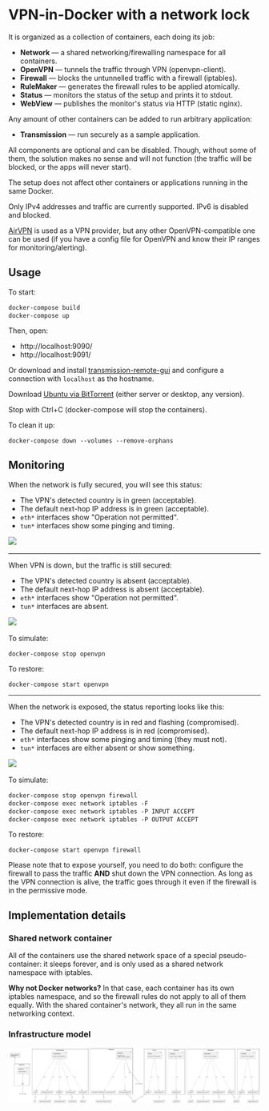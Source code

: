 # VPN-in-Docker with a network lock

It is organized as a collection of containers, each doing its job:

* **Network** — a shared networking/firewalling namespace for all containers. 
* **OpenVPN** — tunnels the traffic through VPN (openvpn-client).
* **Firewall** — blocks the untunnelled traffic with a firewall (iptables).
* **RuleMaker** — generates the firewall rules to be applied atomically.
* **Status** — monitors the status of the setup and prints it to stdout.
* **WebView** — publishes the monitor's status via HTTP (static nginx).

Any amount of other containers can be added to run arbitrary application:

* **Transmission** — run securely as a sample application.

All components are optional and can be disabled. Though, without some of them, the solution makes no sense and will not function (the traffic will be blocked, or the apps will never start).

The setup does not affect other containers or applications running in the same Docker.

Only IPv4 addresses and traffic are currently supported. IPv6 is disabled and blocked.

[AirVPN](https://airvpn.org/) is used as a VPN provider, but any other OpenVPN-compatible one can be used (if you have a config file for OpenVPN and know their IP ranges for monitoring/alerting).


## Usage

To start:

```shell script
docker-compose build
docker-compose up
```

Then, open:

* http://localhost:9090/
* http://localhost:9091/

Or download and install [transmission-remote-gui](https://github.com/transmission-remote-gui/transgui) and configure a connection with `localhost` as the hostname.

Download [Ubuntu via BitTorrent](https://ubuntu.com/download/alternative-downloads) (either server or desktop, any version).

Stop with Ctrl+C (docker-compose will stop the containers).

To clean it up:

```shell script
docker-compose down --volumes --remove-orphans
```


## Monitoring

When the network is fully secured, you will see this status:

* The VPN's detected country is in green (acceptable).
* The default next-hop IP address is in green (acceptable).
* `eth*` interfaces show "Operation not permitted".
* `tun*` interfaces show some pinging and timing.

![](screenshots/protected.png)

---

When VPN is down, but the traffic is still secured:

* The VPN's detected country is absent (acceptable).
* The default next-hop IP address is absent (acceptable).
* `eth*` interfaces show "Operation not permitted".
* `tun*` interfaces are absent.

![](screenshots/disconnected.png)

To simulate:

```shell script
docker-compose stop openvpn
```

To restore:

```shell script
docker-compose start openvpn 
```

---

When the network is exposed, the status reporting looks like this:
 
* The VPN's detected country is in red and flashing (compromised).
* The default next-hop IP address is in red (compromised).
* `eth*` interfaces show some pinging and timing (they must not).
* `tun*` interfaces are either absent or show something.

![](screenshots/exposed.png)

To simulate:

```shell script
docker-compose stop openvpn firewall
docker-compose exec network iptables -F
docker-compose exec network iptables -P INPUT ACCEPT
docker-compose exec network iptables -P OUTPUT ACCEPT
```

To restore:

```shell script
docker-compose start openvpn firewall
```

Please note that to expose yourself, you need to do both: configure the firewall to pass the traffic **AND** shut down the VPN connection. As long as the VPN connection is alive, the traffic goes through it even if the firewall is in the permissive mode.


## Implementation details

### Shared network container

All of the containers use the shared network space of a special pseudo-container: it sleeps forever, and is only used as a shared network namespace with iptables.

**Why not Docker networks?** In that case, each container has its own iptables namespace, and so the firewall rules do not apply to all of them equally. With the shared container's network, they all run in the same networking context.


### Infrastructure model

![Infrastructure model](.infragenie/infrastructure_model.png)